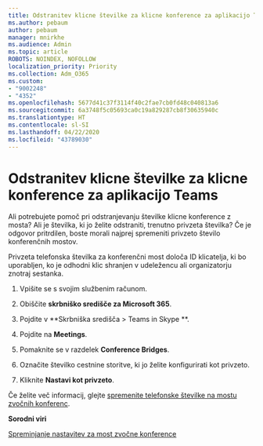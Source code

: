 ```yaml
---
title: Odstranitev klicne številke za klicne konference za aplikacijo Teams
ms.author: pebaum
author: pebaum
manager: mnirkhe
ms.audience: Admin
ms.topic: article
ROBOTS: NOINDEX, NOFOLLOW
localization_priority: Priority
ms.collection: Adm_O365
ms.custom:
- "9002248"
- "4352"
ms.openlocfilehash: 5677d41c37f3114f40c2fae7cb0fd48c040813a6
ms.sourcegitcommit: 6a3748f5c05693ca0c19a829287cb8f30635940c
ms.translationtype: HT
ms.contentlocale: sl-SI
ms.lasthandoff: 04/22/2020
ms.locfileid: "43789030"
---
```

# <a name="teams-dial-in-conferencing-number-removal"></a>Odstranitev klicne številke za klicne konference za aplikacijo Teams

Ali potrebujete pomoč pri odstranjevanju številke klicne konference z mosta? Ali je številka, ki jo želite odstraniti, trenutno privzeta številka? Če je odgovor pritrdilen, boste morali najprej spremeniti privzeto število konferenčnih mostov.

Privzeta telefonska številka za konferenčni most določa ID klicatelja, ki bo uporabljen, ko je odhodni klic shranjen v udeležencu ali organizatorju znotraj sestanka.

1. Vpišite se s svojim službenim računom.

2. Obiščite **skrbniško središče za Microsoft 365**.

3. Pojdite v **Skrbniška središča > Teams in Skype **.

4. Pojdite na **Meetings**.

5. Pomaknite se v razdelek **Conference Bridges**.

6. Označite številko cestnine storitve, ki jo želite konfigurirati kot privzeto.

7. Kliknite **Nastavi kot privzeto**.

Če želite več informacij, glejte [spremenite telefonske številke na mostu zvočnih konferenc](https://docs.microsoft.com/microsoftteams/change-the-phone-numbers-on-your-audio-conferencing-bridge).

**Sorodni viri**

[Spreminjanje nastavitev za most zvočne konference](https://docs.microsoft.com/microsoftteams/change-the-settings-for-an-audio-conferencing-bridge)
